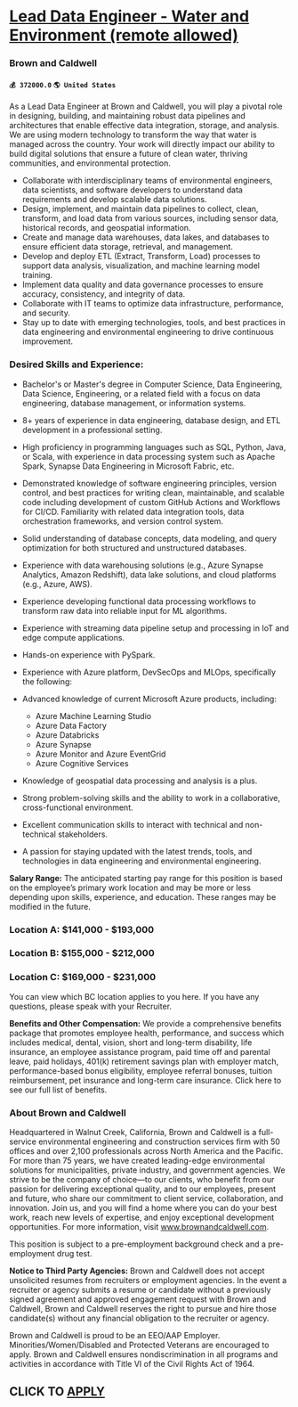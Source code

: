 # [Lead Data Engineer - Water and Environment (remote allowed)](https://www.remotewlb.com/apply/lead-data-engineer-water-and-environment-remote-allowed)  
### Brown and Caldwell  
#### `💰 372000.0` `🌎 United States`  

As a Lead Data Engineer at Brown and Caldwell, you will play a pivotal role in designing, building, and maintaining robust data pipelines and architectures that enable effective data integration, storage, and analysis. We are using modern technology to transform the way that water is managed across the country. Your work will directly impact our ability to build digital solutions that ensure a future of clean water, thriving communities, and environmental protection.

  * Collaborate with interdisciplinary teams of environmental engineers, data scientists, and software developers to understand data requirements and develop scalable data solutions.
  * Design, implement, and maintain data pipelines to collect, clean, transform, and load data from various sources, including sensor data, historical records, and geospatial information.
  * Create and manage data warehouses, data lakes, and databases to ensure efficient data storage, retrieval, and management.
  * Develop and deploy ETL (Extract, Transform, Load) processes to support data analysis, visualization, and machine learning model training.
  * Implement data quality and data governance processes to ensure accuracy, consistency, and integrity of data.
  * Collaborate with IT teams to optimize data infrastructure, performance, and security.
  * Stay up to date with emerging technologies, tools, and best practices in data engineering and environmental engineering to drive continuous improvement.

### Desired Skills and Experience:

  * Bachelor's or Master's degree in Computer Science, Data Engineering, Data Science, Engineering, or a related field with a focus on data engineering, database management, or information systems.
  * 8+ years of experience in data engineering, database design, and ETL development in a professional setting.
  * High proficiency in programming languages such as SQL, Python, Java, or Scala, with experience in data processing system such as Apache Spark, Synapse Data Engineering in Microsoft Fabric, etc.
  * Demonstrated knowledge of software engineering principles, version control, and best practices for writing clean, maintainable, and scalable code including development of custom GitHub Actions and Workflows for CI/CD. Familiarity with related data integration tools, data orchestration frameworks, and version control system.
  * Solid understanding of database concepts, data modeling, and query optimization for both structured and unstructured databases.
  * Experience with data warehousing solutions (e.g., Azure Synapse Analytics, Amazon Redshift), data lake solutions, and cloud platforms (e.g., Azure, AWS).
  * Experience developing functional data processing workflows to transform raw data into reliable input for ML algorithms.
  * Experience with streaming data pipeline setup and processing in IoT and edge compute applications.
  * Hands-on experience with PySpark.
  * Experience with Azure platform, DevSecOps and MLOps, specifically the following:
  * Advanced knowledge of current Microsoft Azure products, including:
    * Azure Machine Learning Studio
    * Azure Data Factory
    * Azure Databricks
    * Azure Synapse
    * Azure Monitor and Azure EventGrid
    * Azure Cognitive Services

  * Knowledge of geospatial data processing and analysis is a plus.
  * Strong problem-solving skills and the ability to work in a collaborative, cross-functional environment.
  * Excellent communication skills to interact with technical and non-technical stakeholders.
  * A passion for staying updated with the latest trends, tools, and technologies in data engineering and environmental engineering.

**Salary Range:** The anticipated starting pay range for this position is based on the employee’s primary work location and may be more or less depending upon skills, experience, and education. These ranges may be modified in the future.

### Location A: $141,000 - $193,000

### Location B: $155,000 - $212,000

### Location C: $169,000 - $231,000

You can view which BC location applies to you here. If you have any questions, please speak with your Recruiter.

 **Benefits and Other Compensation:** We provide a comprehensive benefits package that promotes employee health, performance, and success which includes medical, dental, vision, short and long-term disability, life insurance, an employee assistance program, paid time off and parental leave, paid holidays, 401(k) retirement savings plan with employer match, performance-based bonus eligibility, employee referral bonuses, tuition reimbursement, pet insurance and long-term care insurance. Click here to see our full list of benefits.

### About Brown and Caldwell

Headquartered in Walnut Creek, California, Brown and Caldwell is a full-service environmental engineering and construction services firm with 50 offices and over 2,100 professionals across North America and the Pacific. For more than 75 years, we have created leading-edge environmental solutions for municipalities, private industry, and government agencies. We strive to be the company of choice—to our clients, who benefit from our passion for delivering exceptional quality, and to our employees, present and future, who share our commitment to client service, collaboration, and innovation. Join us, and you will find a home where you can do your best work, reach new levels of expertise, and enjoy exceptional development opportunities. For more information, visit www.brownandcaldwell.com.

This position is subject to a pre-employment background check and a pre-employment drug test.

 **Notice to Third Party Agencies:** Brown and Caldwell does not accept unsolicited resumes from recruiters or employment agencies. In the event a recruiter or agency submits a resume or candidate without a previously signed agreement and approved engagement request with Brown and Caldwell, Brown and Caldwell reserves the right to pursue and hire those candidate(s) without any financial obligation to the recruiter or agency.

Brown and Caldwell is proud to be an EEO/AAP Employer. Minorities/Women/Disabled and Protected Veterans are encouraged to apply. Brown and Caldwell ensures nondiscrimination in all programs and activities in accordance with Title VI of the Civil Rights Act of 1964.

  
## CLICK TO [APPLY](https://www.remotewlb.com/apply/lead-data-engineer-water-and-environment-remote-allowed)

